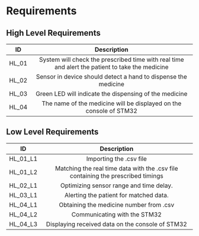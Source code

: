 # Requirements

## High Level Requirements

**ID**|**Description**
:-----:|:-----:
HL\_01|System will check the prescribed time with real time and alert the patient to take the medicine
HL\_02|Sensor in device should detect a hand to dispense the medicine
HL\_03|Green LED will indicate the dispensing of the medicine 
HL\_04|The name of the medicine will be displayed on the console of STM32

## Low Level Requirements

**ID**|**Description**
:-----:|:-----:
HL\_01\_L1|Importing the .csv file 
HL\_01\_L2|Matching the real time data with the .csv file containing the prescribed timings 
HL\_02\_L1|Optimizing sensor range and time delay. 
HL\_03\_L1|Alerting the patient for matched data.  
HL\_04\_L1|Obtaining the medicine number from .csv 
HL\_04\_L2|Communicating with the STM32
HL\_04\_L3|Displaying received data on the console of STM32 
